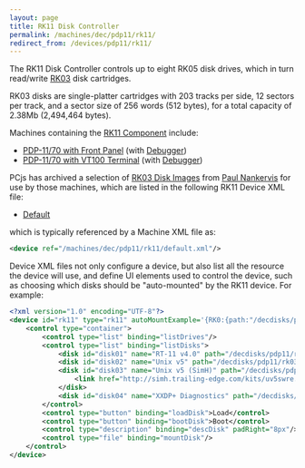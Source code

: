 ```yaml
---
layout: page
title: RK11 Disk Controller
permalink: /machines/dec/pdp11/rk11/
redirect_from: /devices/pdp11/rk11/
---
```


The RK11 Disk Controller controls up to eight RK05 disk drives, which in turn read/write [RK03](/software/dec/pdp11/disks/rk03/)
disk cartridges.

RK03 disks are single-platter cartridges with 203 tracks per side, 12 sectors per track, and a sector size of 256 words
(512 bytes), for a total capacity of 2.38Mb (2,494,464 bytes).  

Machines containing the [RK11 Component](/machines/dec/pdp11/lib/rk11.js) include:

- [PDP-11/70 with Front Panel](/machines/dec/pdp11/1170/panel/) (with [Debugger](/machines/dec/pdp11/1170/panel/debugger/))
- [PDP-11/70 with VT100 Terminal](/machines/dec/pdp11/1170/vt100/) (with [Debugger](/machines/dec/pdp11/1170/vt100/debugger/))

PCjs has archived a selection of [RK03 Disk Images](/software/dec/pdp11/disks/rk03/) from [Paul Nankervis](http://skn.noip.me/pdp11/)
for use by those machines, which are listed in the following RK11 Device XML file:

- [Default](/machines/dec/pdp11/rk11/default.xml)

which is typically referenced by a Machine XML file as:

```xml
<device ref="/machines/dec/pdp11/rk11/default.xml"/>
```
		
Device XML files not only configure a device, but also list all the resource the device will use, and define UI elements
used to control the device, such as choosing which disks should be "auto-mounted" by the RK11 device.  For example:

```xml
<?xml version="1.0" encoding="UTF-8"?>
<device id="rk11" type="rk11" autoMountExample='{RK0:{path:"/decdisks/pdp11/rk03/RK03-XXDP.json"}}' pos="left" width="35%" padLeft="8px" padBottom="8px">
	<control type="container">
		<control type="list" binding="listDrives"/>
		<control type="list" binding="listDisks">
			<disk id="disk01" name="RT-11 v4.0" path="/decdisks/pdp11/rk03/RK03-RT11-V40.json"/>
			<disk id="disk02" name="Unix v5" path="/decdisks/pdp11/rk03/RK03-UNIX-V5.json"/>
			<disk id="disk03" name="Unix v5 (SimH)" path="/decdisks/pdp11/rk03/RK03-UNIX-V5-SIMH.json">
				<link href="http://simh.trailing-edge.com/kits/uv5swre.zip">PDP-11 UNIX V5 with sources (under license provided by Caldera Corporation)</link>
			</disk>
			<disk id="disk04" name="XXDP+ Diagnostics" path="/decdisks/pdp11/rk03/RK03-XXDP.json"/>
		</control>
		<control type="button" binding="loadDisk">Load</control>
		<control type="button" binding="bootDisk">Boot</control>
		<control type="description" binding="descDisk" padRight="8px"/>
		<control type="file" binding="mountDisk"/>
	</control>
</device>
```
